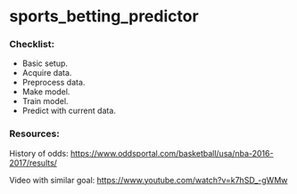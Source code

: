 # sports_betting_predictor

### Checklist:
* Basic setup.
* Acquire data.
* Preprocess data.
* Make model.
* Train model.
* Predict with current data.

### Resources:

History of odds: https://www.oddsportal.com/basketball/usa/nba-2016-2017/results/

Video with similar goal: https://www.youtube.com/watch?v=k7hSD_-gWMw
